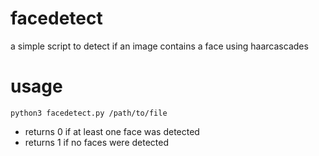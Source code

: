 # facedetect
a simple script to detect if an image contains a face using haarcascades

# usage
`python3 facedetect.py /path/to/file`

* returns 0 if at least one face was detected
* returns 1 if no faces were detected
